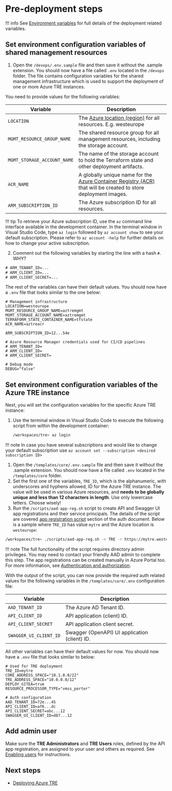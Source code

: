 # Pre-deployment steps

!!! info
    See [Environment variables](../environment-variables.md) for full details of the deployment related variables.

## Set environment configuration variables of shared management resources

1. Open the `/devops/.env.sample` file and then save it without the .sample extension. You should now have a file called `.env` located in the `/devops` folder. The file contains configuration variables for the shared management infrastructure which is used to support the deployment of one or more Azure TRE instances.

  You need to provide values for the following variables:

  | Variable | Description |
  | -------- | ----------- |
  | `LOCATION` | The [Azure location (region)](https://azure.microsoft.com/global-infrastructure/geographies/#geographies) for all resources. E.g. westeurope |
  | `MGMT_RESOURCE_GROUP_NAME` | The shared resource group for all management resources, including the storage account. |
  | `MGMT_STORAGE_ACCOUNT_NAME` | The name of the storage account to hold the Terraform state and other deployment artifacts. |
  | `ACR_NAME` | A globally unique name for the [Azure Container Registry (ACR)](https://docs.microsoft.com/azure/container-registry/) that will be created to store deployment images. |
  | `ARM_SUBSCRIPTION_ID` | The Azure subscription ID for all resources. |

  !!! tip
      To retrieve your Azure subscription ID, use the `az` command line interface available in the development container. In the terminal window in Visual Studio Code, type `az login` followed by `az account show` to see your default subscription. Please refer to `az account -help` for further details on how to change your active subscription.

2. Comment out the following variables by starting the line with a hash `#`. WHY?

  ```cmd
  # ARM_TENANT_ID=...
  # ARM_CLIENT_ID=...
  # ARM_CLIENT_SECRET=...
  ```

The rest of the variables can have their default values. You should now have a `.env` file that looks similar to the one below:

```plaintext
# Management infrastructure
LOCATION=westeurope
MGMT_RESOURCE_GROUP_NAME=aztremgmt
MGMT_STORAGE_ACCOUNT_NAME=aztremgmt
TERRAFORM_STATE_CONTAINER_NAME=tfstate
ACR_NAME=aztreacr

ARM_SUBSCRIPTION_ID=12...54e

# Azure Resource Manager credentials used for CI/CD pipelines
# ARM_TENANT_ID=
# ARM_CLIENT_ID=
# ARM_CLIENT_SECRET=

# Debug mode
DEBUG="false"
```

## Set environment configuration variables of the Azure TRE instance

Next, you will set the configuration variables for the specific Azure TRE instance:

1. Use the terminal window in Visual Studio Code to execute the following script from within the development container:

   ```bash
   /workspaces/tre> az login
   ```

  !!! note
      In case you have several subscriptions and would like to change your default subscription use `az account set --subscription <desired subscription ID>`

1. Open the `/templates/core/.env.sample` file and then save it without the .sample extension. You should now have a file called `.env` located in the `/templates/core` folder.
1. Set the first one of the variables, `TRE_ID`, which is the alphanumeric, with underscores and hyphens allowed, ID for the Azure TRE instance. The value will be used in various Azure resources, and **needs to be globally unique and less than 12 characters in length**. Use only lowercase letters. Choose wisely!
1. Run the `/scripts/aad-app-reg.sh` script to create API and Swagger UI app registrations and their service principals. The details of the script are covered [app registration script](../auth.md#app-registration-script) section of the auth document. Below is a sample where `TRE_ID` has value `mytre` and the Azure location is `westeurope`:

  ```bash
  /workspaces/tre> ./scripts/aad-app-reg.sh -n TRE -r https://mytre.westeurope.cloudapp.azure.com/oidc-redirect -a
  ```

  !!! note
      The full functionality of the script requires directory admin privileges. You may need to contact your friendly AAD admin to complete this step. The app registrations can be created manually in Azure Portal too. For more information, see [Authentication and authorization](../auth.md).

  With the output of the script, you can now provide the required auth related values for the following variables in the `/templates/core/.env` configuration file:

  | Variable | Description |
  | -------- | ----------- |
  | `AAD_TENANT_ID` | The Azure AD Tenant ID. |
  | `API_CLIENT_ID` | API application (client) ID. |
  | `API_CLIENT_SECRET` | API application client secret. |
  | `SWAGGER_UI_CLIENT_ID` | Swagger (OpenAPI) UI application (client) ID. |

All other variables can have their default values for now. You should now have a `.env` file that looks similar to below:

```plaintext
# Used for TRE deployment
TRE_ID=mytre
CORE_ADDRESS_SPACE="10.1.0.0/22"
TRE_ADDRESS_SPACE="10.0.0.0/12"
DEPLOY_GITEA=true
RESOURCE_PROCESSOR_TYPE="vmss_porter"

# Auth configuration
AAD_TENANT_ID=72e...45
API_CLIENT_ID=af6...dc
API_CLIENT_SECRET=abc...12
SWAGGER_UI_CLIENT_ID=d87...12
```

## Add admin user

Make sure the **TRE Administrators** and **TRE Users** roles, defined by the API app registration, are assigned to your user and others as required. See [Enabling users](../auth.md#enabling-users) for instructions.

## Next steps

* [Deploying Azure TRE](deploying-azure-tre.md)
